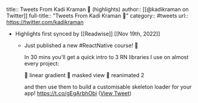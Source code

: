 title:: Tweets From Kadi Kraman 💚 (highlights)
author:: [[@kadikraman on Twitter]]
full-title:: "Tweets From Kadi Kraman 💚"
category:: #tweets
url:: https://twitter.com/kadikraman

- Highlights first synced by [[Readwise]] [[Nov 19th, 2022]]
	- Just published a new #ReactNative course! 🥳
	  
	  In 30 mins you'll get a quick intro to 3 RN libraries I use on almost every project:
	  
	  💛 linear gradient
	  💚 masked view
	  💙 reanimated 2
	  
	  and then use them to build a customisable skeleton loader for your app!
	  https://t.co/gEgArbhObi ([View Tweet](https://twitter.com/kadikraman/status/1437751296149409792))
